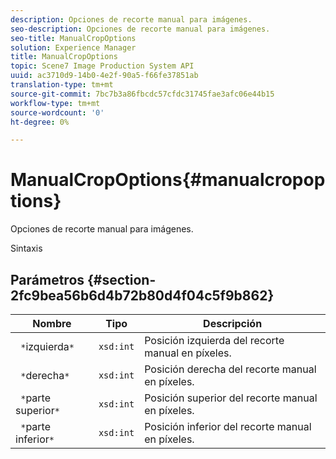 ```yaml
---
description: Opciones de recorte manual para imágenes.
seo-description: Opciones de recorte manual para imágenes.
seo-title: ManualCropOptions
solution: Experience Manager
title: ManualCropOptions
topic: Scene7 Image Production System API
uuid: ac3710d9-14b0-4e2f-90a5-f66fe37851ab
translation-type: tm+mt
source-git-commit: 7bc7b3a86fbcdc57cfdc31745fae3afc06e44b15
workflow-type: tm+mt
source-wordcount: '0'
ht-degree: 0%

---
```



# ManualCropOptions{#manualcropoptions}

Opciones de recorte manual para imágenes.

Sintaxis

## Parámetros {#section-2fc9bea56b6d4b72b80d4f04c5f9b862}

| Nombre | Tipo | Descripción |
|---|---|---|
| ` *`izquierda`*` | `xsd:int` | Posición izquierda del recorte manual en píxeles. |
| ` *`derecha`*` | `xsd:int` | Posición derecha del recorte manual en píxeles. |
| ` *`parte superior`*` | `xsd:int` | Posición superior del recorte manual en píxeles. |
| ` *`parte inferior`*` | `xsd:int` | Posición inferior del recorte manual en píxeles. |

